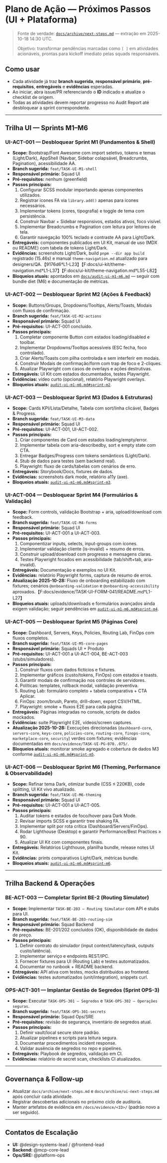 # Plano de Ação — Próximos Passos (UI + Plataforma)

> Fonte de verdade: [`docs/archive/next-steps.md`](archive/next-steps.md) — extração em 2025-10-18 14:30 UTC.
>
> Objetivo: transformar pendências marcadas como `[ ]` em atividades acionáveis, prontas para kickoff imediato pelas squads responsáveis.

## Como usar
- Cada atividade já traz **branch sugerida**, **responsável primário**, **pré-requisitos**, **entregáveis** e **evidências** esperadas.
- Ao iniciar, abra issue/PR referenciando o **ID** indicado e atualize o checklist de origem.
- Todas as atividades devem reportar progresso no Audit Report até desbloquear a sprint correspondente.

---

## Trilha UI — Sprints M1–M6

### UI-ACT-001 — Desbloquear Sprint M1 (Fundamentos & Shell)
- **Scope:** Bootstrap/Font Awesome com import seletivo, tokens e temas (Light/Dark), AppShell (Navbar, Sidebar colapsável, Breadcrumbs, Pagination), acessibilidade AA.
- **Branch sugerida:** `feat/TASK-UI-M1-shell`
- **Responsável primário:** Squad UI
- **Pré-requisitos:** nenhum (greenfield)
- **Passos principais:**
  1. Configurar SCSS modular importando apenas componentes utilizados.
  2. Registrar ícones FA via `library.add()` apenas para ícones necessários.
  3. Implementar tokens (cores, tipografia) e toggle de tema com persistência.
  4. Construir Navbar + Sidebar responsivos, estados ativos, foco visível.
  5. Implementar Breadcrumbs e Pagination com leitura por leitores de tela.
  6. Garantir navegação 100% teclado e contraste AA para Light/Dark.
- **Entregáveis:** componentes publicados em UI Kit, manual de uso (MDX ou README) com tabela de tokens Light/Dark.
- **Evidências:** screenshots Light/Dark, build `pnpm --dir app build` registrado (15.46s) e manual `theme-navigation.md` atualizado para designers/QA.【9176d6†L1-L23】【F:docs/ui-kit/theme-navigation.md†L1-L37】【F:docs/ui-kit/theme-navigation.md†L55-L82】
- **Bloqueios atuais:** apontados em [`docs/audit-ui-m1-m6.md`](audit-ui-m1-m6.md#sprint-m1) — seguir com bundle diet (M6) e documentação de métricas.

### UI-ACT-002 — Desbloquear Sprint M2 (Ações & Feedback)
- **Scope:** Buttons/Groups, Dropdowns/Tooltips, Alerts/Toasts, Modais com fluxos de confirmação.
- **Branch sugerida:** `feat/TASK-UI-M2-actions`
- **Responsável primário:** Squad UI
- **Pré-requisitos:** UI-ACT-001 concluído.
- **Passos principais:**
  1. Completar componente Button com estados loading/disabled e toolbar.
  2. Implementar Dropdowns/Tooltips acessíveis (ESC fecha, foco controlado).
  3. Criar Alerts/Toasts com pilha controlada e sem interferir em modais.
  4. Construir Modais de confirmação/form com trap de foco e 2-cliques.
  5. Atualizar Playwright com casos de overlays e ações destrutivas.
- **Entregáveis:** UI Kit com estados documentados, testes Playwright.
- **Evidências:** vídeo curto (opcional), relatório Playwright overlays.
- **Bloqueios atuais:** [`audit-ui-m1-m6.md#sprint-m2`](audit-ui-m1-m6.md#sprint-m2).

### UI-ACT-003 — Desbloquear Sprint M3 (Dados & Estruturas)
- **Scope:** Cards KPI/Lista/Detalhe, Tabela com sort/linha clicável, Badges & Progress.
- **Branch sugerida:** `feat/TASK-UI-M3-data`
- **Responsável primário:** Squad UI
- **Pré-requisitos:** UI-ACT-001, UI-ACT-002.
- **Passos principais:**
  1. Criar componentes de Card com estados loading/empty/error.
  2. Implementar tabela com aria-describedby, sort e empty state com CTA.
  3. Entregar Badges/Progress com tokens semânticos (Light/Dark).
  4. Stub de dados para testes (sem backend real).
  5. Playwright: fluxo de cards/tabelas com cenários de erro.
- **Entregáveis:** Storybook/Docs, fixtures de dados.
- **Evidências:** screenshots dark mode, relatório a11y (axe).
- **Bloqueios atuais:** [`audit-ui-m1-m6.md#sprint-m3`](audit-ui-m1-m6.md#sprint-m3).

### UI-ACT-004 — Desbloquear Sprint M4 (Formulários & Validação)
- **Scope:** Form controls, validação Bootstrap + aria, upload/download com feedback.
- **Branch sugerida:** `feat/TASK-UI-M4-forms`
- **Responsável primário:** Squad UI
- **Pré-requisitos:** UI-ACT-001 a UI-ACT-003.
- **Passos principais:**
  1. Componentizar inputs, selects, input-groups com ícones.
  2. Implementar validação cliente (is-invalid) + resumo de erros.
  3. Construir upload/download com progresso e mensagens claras.
  4. Testes Playwright focados em acessibilidade (tab/shift+tab, aria-invalid).
- **Entregáveis:** Documentação e exemplos no UI Kit.
- **Evidências:** relatório Playwright forms, captura de resumo de erros.
- **Atualização 2025-10-28:** Fluxo de onboarding estabilizado com fixtures; cenários `@onboarding-validation` e `@onboarding-accessibility` aprovados.【F:docs/evidence/TASK-UI-FORM-041/README.md†L1-L27】
- **Bloqueios atuais:** uploads/downloads e formulários avançados ainda exigem validação; seguir pendências em [`audit-ui-m1-m6.md#sprint-m4`](audit-ui-m1-m6.md#sprint-m4).

### UI-ACT-005 — Desbloquear Sprint M5 (Páginas Core)
- **Scope:** Dashboard, Servers, Keys, Policies, Routing Lab, FinOps com fluxos completos.
- **Branch sugerida:** `feat/TASK-UI-M5-core-pages`
- **Responsável primário:** Squads UI + Produto
- **Pré-requisitos:** UI-ACT-001 a UI-ACT-004, BE-ACT-003 (stubs/simuladores).
- **Passos principais:**
  1. Construir fluxos com dados fictícios e fixtures.
  2. Implementar gráficos (custo/tokens, FinOps) com estados e toasts.
  3. Garantir modais de confirmação nos controles de servidores.
  4. Políticas: templates, rollback modal, validação preventiva.
  5. Routing Lab: formulário completo + tabela comparativa + CTA Aplicar.
  6. FinOps: zoom/brush, Pareto, drill-down, export CSV/HTML.
  7. Playwright: smoke + fluxos E2E para cada página.
- **Entregáveis:** Páginas integradas no console, scripts de dados mockados.
- **Evidências:** suite Playwright E2E, vídeos/screen captures.
- **Atualização 2025-10-28:** Execuções direcionadas (`dashboard-core`, `servers-core`, `keys-core`, `policies-core`, `routing-core`, `finops-core`, `marketplace-core`, `security`) verdes com fixtures; evidências documentadas em `docs/evidence/TASK-UI-PG-070..075/`.
- **Bloqueios atuais:** monitorar smoke agregado e cobertura de dados M3 conforme [`audit-ui-m1-m6.md#sprint-m5`](audit-ui-m1-m6.md#sprint-m5).

### UI-ACT-006 — Desbloquear Sprint M6 (Theming, Performance & Observabilidade)
- **Scope:** Refinar tema Dark, otimizar bundle (CSS ≤ 220KB), code splitting, UI Kit vivo atualizado.
- **Branch sugerida:** `feat/TASK-UI-M6-theming`
- **Responsável primário:** Squad UI
- **Pré-requisitos:** UI-ACT-001 a UI-ACT-005.
- **Passos principais:**
  1. Auditar tokens e estados de foco/hover para Dark Mode.
  2. Revisar imports SCSS e garantir tree shaking FA.
  3. Implementar split por rota crítica (Dashboard/Servers/FinOps).
  4. Rodar Lighthouse (Desktop) e garantir Performance/Best Practices ≥ 90.
  5. Atualizar UI Kit com componentes finais.
- **Entregáveis:** Relatórios Lighthouse, planilha bundle, release notes UI Kit.
- **Evidências:** prints comparativos Light/Dark, métricas bundle.
- **Bloqueios atuais:** [`audit-ui-m1-m6.md#sprint-m6`](audit-ui-m1-m6.md#sprint-m6).

---

## Trilha Backend & Operações

### BE-ACT-003 — Completar Sprint BE-2 (Routing Simulator)
- **Scope:** Implementar `TASK-BE-203 — Routing Simulator` com API e stubs para UI.
- **Branch sugerida:** `feat/TASK-BE-203-routing-sim`
- **Responsável primário:** Squad Backend
- **Pré-requisitos:** BE-201/202 concluídos (OK), disponibilidade de dados de preço.
- **Passos principais:**
  1. Definir contrato do simulador (input context/latency/task, outputs custo/latência).
  2. Implementar serviço e endpoints REST/IPC.
  3. Fornecer fixtures para UI (Routing Lab) e testes automatizados.
  4. Documentar no runbook + README backend.
- **Entregáveis:** API ativa com testes, mocks distribuídos ao frontend.
- **Evidências:** testes automatizados (unit/integration), snippets curl.

### OPS-ACT-301 — Implantar Gestão de Segredos (Sprint OPS-3)
- **Scope:** Executar `TASK-OPS-301 — Segredos` e `TASK-OPS-302 — Operações seguras`.
- **Branch sugerida:** `feat/TASK-OPS-301-secrets`
- **Responsável primário:** Squad Ops/SRE
- **Pré-requisitos:** revisão de segurança, inventário de segredos atual.
- **Passos principais:**
  1. Definir vault/local secure store padrão.
  2. Atualizar pipelines e scripts para leitura segura.
  3. Documentar procedimentos incident response.
  4. Validar ausência de segredos no repo e pipelines.
- **Entregáveis:** Playbook de segredos, validação em CI.
- **Evidências:** relatório de secret scan, checklists CI atualizados.

---

## Governança & Follow-up
- Atualizar `docs/archive/next-steps.md` e `docs/archive/ui-next-steps.md` após concluir cada atividade.
- Registrar descobertas adicionais no próximo ciclo de auditoria.
- Manter artefatos de evidência em `/docs/evidence/<ID>/` (padrão novo a ser seguido).

---

## Contatos de Escalação
- **UI:** @design-systems-lead / @frontend-lead
- **Backend:** @mcp-core-lead
- **Ops/SRE:** @platform-ops
